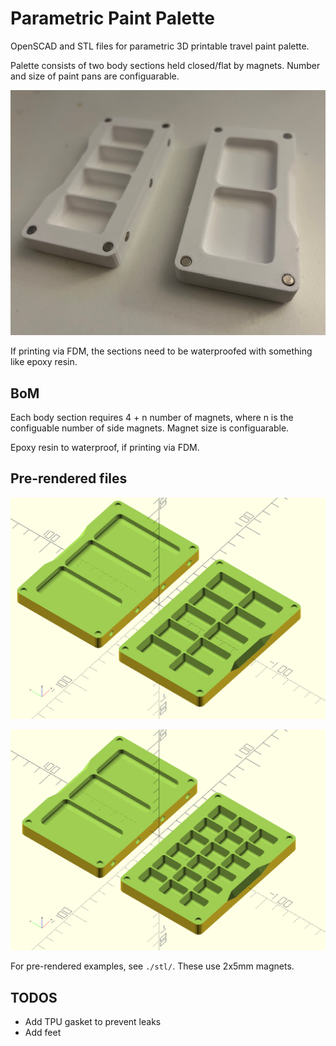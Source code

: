 # Parametric Paint Palette

OpenSCAD and STL files for parametric 3D printable travel paint palette.

Palette consists of two body sections held closed/flat by magnets. Number and size of paint pans are configuarable.

![1x4 Full Pan Printed](/img/1x4_full_printed.jpeg)

If printing via FDM, the sections need to be waterproofed with something like epoxy resin.

## BoM
Each body section requires 4 + n number of magnets, where n is the configuable number of side magnets. Magnet size is configuarable.

Epoxy resin to waterproof, if printing via FDM.


## Pre-rendered files

![2x5 Full Pan](/img/2x5_full.png)

![3x6 Half Pan](/img/3x6_half.png)

For pre-rendered examples, see `./stl/`. These use 2x5mm magnets.


## TODOS

- Add TPU gasket to prevent leaks
- Add feet